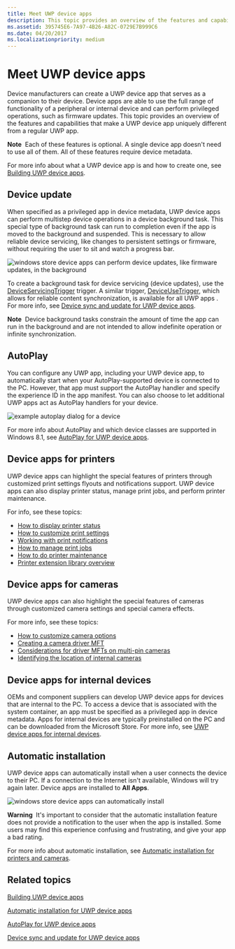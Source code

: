 ```yaml
---
title: Meet UWP device apps
description: This topic provides an overview of the features and capabilities that make a UWP device app uniquely different from a regular UWP app.
ms.assetid: 395745E6-7A97-4B26-A82C-0729E7B999C6
ms.date: 04/20/2017
ms.localizationpriority: medium
---
```


# Meet UWP device apps


Device manufacturers can create a UWP device app that serves as a companion to their device. Device apps are able to use the full range of functionality of a peripheral or internal device and can perform privileged operations, such as firmware updates. This topic provides an overview of the features and capabilities that make a UWP device app uniquely different from a regular UWP app.

**Note**  Each of these features is optional. A single device app doesn't need to use all of them. All of these features require device metadata.

 

For more info about what a UWP device app is and how to create one, see [Building UWP device apps](the-workflow.md).

## <span id="_Device_update"></span><span id="_device_update"></span><span id="_DEVICE_UPDATE"></span> Device update


When specified as a privileged app in device metadata, UWP device apps can perform multistep device operations in a device background task. This special type of background task can run to completion even if the app is moved to the background and suspended. This is necessary to allow reliable device servicing, like changes to persistent settings or firmware, without requiring the user to sit and watch a progress bar.

![windows store device apps can perform device updates, like firmware updates, in the background](images/deviceupdateuserconsent.png)

To create a background task for device servicing (device updates), use the [DeviceServicingTrigger](/uwp/api/Windows.ApplicationModel.Background.DeviceServicingTrigger) trigger. A similar trigger, [DeviceUseTrigger](/uwp/api/Windows.ApplicationModel.Background.DeviceUseTrigger), which allows for reliable content synchronization, is available for all UWP apps . For more info, see [Device sync and update for UWP device apps](device-sync-and-update-for-uwp-device-apps.md).

**Note**  Device background tasks constrain the amount of time the app can run in the background and are not intended to allow indefinite operation or infinite synchronization.

 

## <span id="AutoPlay"></span><span id="autoplay"></span><span id="AUTOPLAY"></span>AutoPlay


You can configure any UWP app, including your UWP device app, to automatically start when your AutoPlay-supported device is connected to the PC. However, that app must support the AutoPlay handler and specify the experience ID in the app manifest. You can also choose to let additional UWP apps act as AutoPlay handlers for your device.

![example autoplay dialog for a device](images/autoplayfordeviceapps.png)

For more info about AutoPlay and which device classes are supported in Windows 8.1, see [AutoPlay for UWP device apps](autoplay-for-uwp-device-apps.md).

## <span id="Device_apps_for_printers"></span><span id="device_apps_for_printers"></span><span id="DEVICE_APPS_FOR_PRINTERS"></span>Device apps for printers


UWP device apps can highlight the special features of printers through customized print settings flyouts and notifications support. UWP device apps can also display printer status, manage print jobs, and perform printer maintenance.

For info, see these topics:

-   [How to display printer status](how-to-display-printer-status.md)
-   [How to customize print settings](how-to-customize-print-settings.md)
-   [Working with print notifications](working-with-print-notifications.md)
-   [How to manage print jobs](how-to-manage-print-jobs.md)
-   [How to do printer maintenance](how-to-do-printer-maintenance.md)
-   [Printer extension library overview](printer-extension-library-overview.md)

## <span id="Device_apps_for_cameras"></span><span id="device_apps_for_cameras"></span><span id="DEVICE_APPS_FOR_CAMERAS"></span>Device apps for cameras


UWP device apps can also highlight the special features of cameras through customized camera settings and special camera effects.

For more info, see these topics:

-   [How to customize camera options](how-to-customize-camera-options.md)
-   [Creating a camera driver MFT](creating-a-camera-driver-mft.md)
-   [Considerations for driver MFTs on multi-pin cameras](driver-mfts-on-multi-pin-cameras.md)
-   [Identifying the location of internal cameras](identifying-the-location-of-internal-cameras.md)

## <span id="Device_apps_for_internal_devices"></span><span id="device_apps_for_internal_devices"></span><span id="DEVICE_APPS_FOR_INTERNAL_DEVICES"></span>Device apps for internal devices


OEMs and component suppliers can develop UWP device apps for devices that are internal to the PC. To access a device that is associated with the system container, an app must be specified as a privileged app in device metadata. Apps for internal devices are typically preinstalled on the PC and can be downloaded from the Microsoft Store. For more info, see [UWP device apps for internal devices](uwp-device-apps-for-specialized-devices.md).

## <span id="Automatic_installation"></span><span id="automatic_installation"></span><span id="AUTOMATIC_INSTALLATION"></span>Automatic installation


UWP device apps can automatically install when a user connects the device to their PC. If a connection to the Internet isn't available, Windows will try again later. Device apps are installed to **All Apps**.

![windows store device apps can automatically install](images/autoinstalluserexperience.png)

**Warning**  It's important to consider that the automatic installation feature does not provide a notification to the user when the app is installed. Some users may find this experience confusing and frustrating, and give your app a bad rating.

 

For more info about automatic installation, see [Automatic installation for printers and cameras](auto-install-for-uwp-device-apps.md).

## <span id="related_topics"></span>Related topics


[Building UWP device apps](the-workflow.md)

[Automatic installation for UWP device apps](auto-install-for-uwp-device-apps.md)

[AutoPlay for UWP device apps](autoplay-for-uwp-device-apps.md)

[Device sync and update for UWP device apps](device-sync-and-update-for-uwp-device-apps.md)

 

